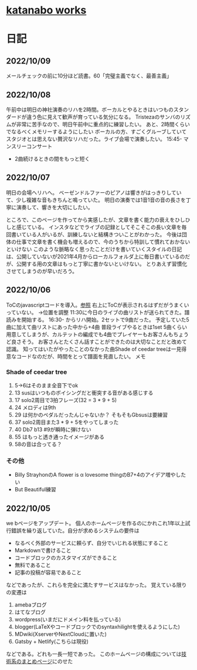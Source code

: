 <link rel="stylesheet" href="./github-markdown.css" type="text/css">
<link rel="stylesheet" href="toc.css">
<head>
<meta name="viewport" content="width=device-width, initial-scale=1.0, maximum-scale=1.0, minimum-scale=1.0">
</head>


# [katanabo works](./index.html)
# 日記
<div id="ToC"></div>

## 2022/10/09
メールチェックの前に10分ほど読書。60「完璧主義でなく、最善主義」

## 2022/10/08
午前中は明日の神社演奏のリハを2時間。ボーカルとやるときはいつものスタンダードが違う色に見えて歓声が育っている気分になる。
Tristezaのサンバのリズムが非常に苦手なので、明日午前中に重点的に練習したい。
あと、2時間くらいでなるべくメモリーするようにしたい
ボーカルの方、すごくグルーブしていてスタジオとは思えない贅沢なリハだった。ライブ会場で演奏したい。
15:45- マンスリーコンサート
- 2曲続けるときの間をもっと短く


## 2022/10/07
明日の会場へリハへ。
ベーゼンドルファーのピアノは響きがはっきりしていて、少し複雑な音もきちんと鳴っていた。
明日の演奏では1音1音の音の長さを丁寧に演奏して、響きを大切にしたい。

ところで、このページを作ってから実感したが、文章を書く能力の衰えをひしひしと感じている。
インスタなどでライブの記録としてそこそこの長い文章を毎回書いている人がいるが、訓練しないと結構きついことがわかった。
今後は団体の仕事で文章を書く機会も増えるので、今のうちから特訓して慣れておかないといけない
このような脈略なく思ったことだけを書いていくスタイルの日記は、公開していないが2021年4月からローカルフォルダ上に毎日書いているのだが、公開する用の文章はもっと丁寧に書かないといけない。
とりあえず習慣化させてしまうのが早いだろう。


## 2022/10/06
ToCのjavascriptコードを導入。[参照](https://projectcodeed.blogspot.com/2020/04/an-automatic-table-of-contents.html)
右上にToCが表示されるはずだがうまくいっていない。
→位置を調整
11:30に今日のライブの曲リストが送られてきた。譜読みを開始する。
16:30- からリハ開始。2セットで9曲だった。
予定していた5曲に加えて曲リストにあった中から+4曲
普段ライブやるときは1set 5曲くらい用意してしまうが、カルテットの編成でも4曲でプレイヤーもお客さんもちょうど良さそう。
お客さんとたくさん話すことができたのは大切なことだと改めて認識。
知ってはいたがやったことのなかった曲Shade of ceedar treeは一見得意なコードなのだが、時間をとって譜面を見直したい。
メモ
### Shade of ceedar tree
1. 5→6はそのまま全音下でok
2. 13 susはいつものボイシングだと衝突する音がある感じする
3. 17 solo2周目で3拍フレーズ(32 = 3 * 9 + 5)
4. 24 メロディは9th
5. 29 は何かのペダルだったんじゃないか？ そもそもGbsusは要練習
6. 37 solo2周目また3 * 9 + 5をやってしまった
7. 40 Db7 b13 #9が瞬時に弾けない
8. 55 はもっと透き通ったイメージがある
9. 58の音は合ってる？
###  その他
- Billy StrayhonのA flower is α lovesome thingのB7+4のアイデア増やしたい
- But Beautiful練習


## 2022/10/05
we bページをアップデート。
個人のホームページを作るのにかれこれ1年以上試行錯誤を繰り返していた。自分が求めるシステムの要件は
- なるべく外部のサービスに頼らず、自分でいじれる状態にすること
- Markdownで書けること
- コードブロックのカスタマイズができること
- 無料であること
- 記事の投稿が容易であること

などであったが、これらを完全に満たすサービスはなかった。
覚えている限りの変遷は
1. amebaブログ
2. はてなブログ
3. wordpress(いまだにドメイン料を払っている)
4. blogger(LaTeXやコードブロックでのsyntaxhilightを使えるようにした)
5. MDwiki(XserverやNextCloudに置いた)
6. Gatsby + Netlify(こちらは現役)

などである。どれも一長一短であった。
このホームページの構成については[技術系のまとめページ](web.html)にのせた

<script src="toc.js"></script>